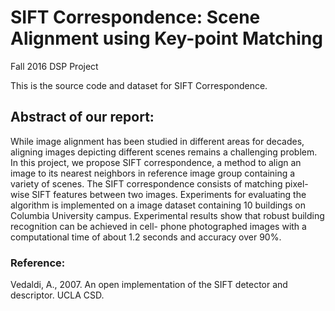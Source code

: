 # SIFT Correspondence: Scene Alignment using Key-point Matching
Fall 2016 DSP Project

This is the source code and dataset for SIFT Correspondence. 

## Abstract of our report:

While image alignment has been studied in different areas for decades, aligning images depicting different scenes remains a challenging problem. In this project, we propose SIFT correspondence, a method to align an image to its nearest neighbors in reference image group containing a variety of scenes. The SIFT correspondence consists of matching pixel-wise SIFT features between two images. Experiments for evaluating the algorithm is implemented on a image dataset containing 10 buildings on Columbia University campus. Experimental results show that robust building recognition can be achieved in cell- phone photographed images with a computational time of about 1.2 seconds and accuracy over 90%.

### Reference:
Vedaldi, A., 2007. An open implementation of the SIFT detector and
descriptor. UCLA CSD.
